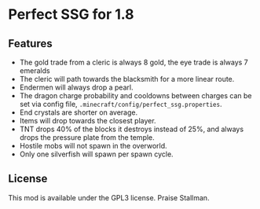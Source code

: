# Perfect SSG for 1.8

## Features
- The gold trade from a cleric is always 8 gold, the eye trade is always 7 emeralds
- The cleric will path towards the blacksmith for a more linear route.
- Endermen will always drop a pearl.
- The dragon charge probability and cooldowns between charges can be set via config file, `.minecraft/config/perfect_ssg.properties`.
- End crystals are shorter on average.
- Items will drop towards the closest player.
- TNT drops 40% of the blocks it destroys instead of 25%, and always drops the pressure plate from the temple.
- Hostile mobs will not spawn in the overworld.
- Only one silverfish will spawn per spawn cycle.


## License
This mod is available under the GPL3 license. Praise Stallman.
